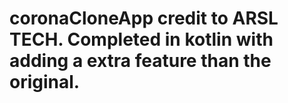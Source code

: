 # coronaCloneApp credit to ARSL TECH. Completed in kotlin with adding a extra feature than the original.
